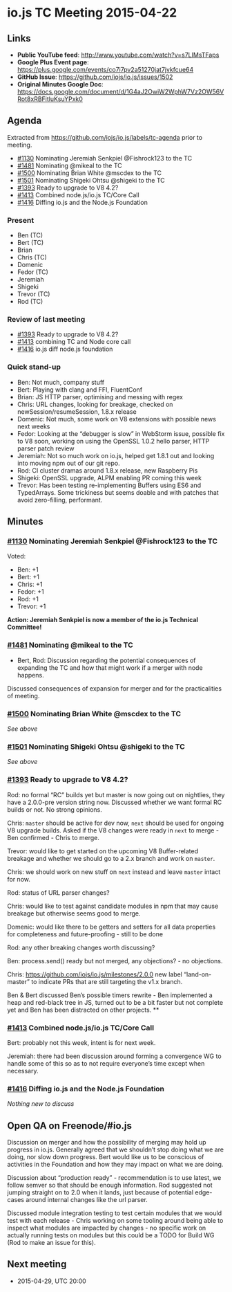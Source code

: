 # io.js TC Meeting 2015-04-22

## Links

* **Public YouTube feed**: http://www.youtube.com/watch?v=s7LIMsTFaps
* **Google Plus Event page**: https://plus.google.com/events/co7i7pv2a51270jat7jvkfcue64
* **GitHub Issue**: https://github.com/iojs/io.js/issues/1502
* **Original Minutes Google Doc**: https://docs.google.com/document/d/1G4aJ2OwiW2WphW7Vz2OW56VRot8xRBFitluKsuYPxk0

## Agenda

Extracted from https://github.com/iojs/io.js/labels/tc-agenda prior to meeting.

* [#1130](https://github.com/iojs/io.js/issues/1130) Nominating Jeremiah Senkpiel @Fishrock123 to the TC
* [#1481](https://github.com/iojs/io.js/issues/1481) Nominating @mikeal to the TC
* [#1500](https://github.com/iojs/io.js/issues/1500) Nominating Brian White @mscdex to the TC
* [#1501](https://github.com/iojs/io.js/issues/1501) Nominating Shigeki Ohtsu @shigeki to the TC
* [#1393](https://github.com/iojs/io.js/issues/1393) Ready to upgrade to V8 4.2?
* [#1413](https://github.com/iojs/io.js/issues/1413) Combined node.js/io.js TC/Core Call
* [#1416](https://github.com/iojs/io.js/issues/1416) Diffing io.js and the Node.js Foundation

### Present

* Ben (TC)
* Bert (TC)
* Brian
* Chris (TC)
* Domenic
* Fedor (TC)
* Jeremiah
* Shigeki
* Trevor (TC)
* Rod (TC)

### Review of last meeting

* [#1393](https://github.com/iojs/io.js/issues/1393) Ready to upgrade to V8 4.2?
* [#1413](https://github.com/iojs/io.js/issues/1413) combining TC and Node core call
* [#1416](https://github.com/iojs/io.js/issues/1416) io.js diff node.js foundation

### Quick stand-up

* Ben: Not much, company stuff
* Bert: Playing with clang and FFI, FluentConf
* Brian: JS HTTP parser, optimising and messing with regex
* Chris: URL changes, looking for breakage, checked on newSession/resumeSession, 1.8.x release
* Domenic: Not much, some work on V8 extensions with possible news next weeks
* Fedor: Looking at the “debugger is slow” in WebStorm issue, possible fix to V8 soon, working on using the OpenSSL 1.0.2 hello parser, HTTP parser patch review
* Jeremiah: Not so much work on io.js, helped get 1.8.1 out and looking into moving npm out of our git repo.
* Rod: CI cluster dramas around 1.8.x release, new Raspberry Pis
* Shigeki: OpenSSL upgrade, ALPM enabling PR coming this week
* Trevor: Has been testing re-implementing Buffers using ES6 and TypedArrays. Some trickiness but seems doable and with patches that avoid zero-filling, performant.

## Minutes

### [#1130](https://github.com/iojs/io.js/issues/1130) Nominating Jeremiah Senkpiel @Fishrock123 to the TC

Voted:

* Ben: +1
* Bert: +1
* Chris: +1
* Fedor: +1
* Rod: +1
* Trevor: +1

**Action: Jeremiah Senkpiel is now a member of the io.js Technical Committee!**

### [#1481](https://github.com/iojs/io.js/issues/1481) Nominating @mikeal to the TC

* Bert, Rod: Discussion regarding the potential consequences of expanding the TC and how that might work if a merger with node happens.

Discussed consequences of expansion for merger and for the practicalities of meeting.

### [#1500](https://github.com/iojs/io.js/issues/1500) Nominating Brian White @mscdex to the TC

_See above_

### [#1501](https://github.com/iojs/io.js/issues/1501) Nominating Shigeki Ohtsu @shigeki to the TC

_See above_

### [#1393](https://github.com/iojs/io.js/issues/1393) Ready to upgrade to V8 4.2?

Rod: no formal “RC” builds yet but master is now going out on nightlies, they have a 2.0.0-pre version string now. Discussed whether we want formal RC builds or not. No strong opinions.

Chris: `master` should be active for dev now, `next` should be used for ongoing V8 upgrade builds. Asked if the V8 changes were ready in `next` to merge - Ben confirmed - Chris to merge.

Trevor: would like to get started on the upcoming V8 Buffer-related breakage and whether we should go to a 2.x branch and work on `master`.

Chris: we should work on new stuff on `next` instead and leave `master` intact for now.

Rod: status of URL parser changes?

Chris: would like to test against candidate modules in npm that may cause breakage but otherwise seems good to merge.

Domenic: would like there to be getters and setters for all data properties for completeness and future-proofing - still to be done

Rod: any other breaking changes worth discussing?

Ben: process.send() ready but not merged, any objections? - no objections.

Chris: https://github.com/iojs/io.js/milestones/2.0.0 new label “land-on-master” to indicate PRs that are still targeting the v1.x branch.

Ben & Bert discussed Ben’s possible timers rewrite - Ben implemented a heap and red-black tree in JS, turned out to be a bit faster but not complete yet and Ben has been distracted on other projects. **

### [#1413](https://github.com/iojs/io.js/issues/1413) Combined node.js/io.js TC/Core Call

Bert: probably not this week, intent is for next week.

Jeremiah: there had been discussion around forming a convergence WG to handle some of this so as to not require everyone’s time except when necessary.

### [#1416](https://github.com/iojs/io.js/issues/1416) Diffing io.js and the Node.js Foundation

_Nothing new to discuss_

## Open QA on Freenode/#io.js

Discussion on merger and how the possibility of merging may hold up progress in io.js. Generally agreed that we shouldn’t stop doing what we are doing, nor slow down progress. Bert would like us to be conscious of activities in the Foundation and how they may impact on what we are doing.

Discussion about “production ready” - recommendation is to use latest, we follow semver so that should be enough information. Rod suggested not jumping straight on to 2.0 when it lands, just because of potential edge-cases around internal changes like the url parser.

Discussed module integration testing to test certain modules that we would test with each release - Chris working on some tooling around being able to inspect what modules are impacted by changes - no specific work on actually running tests on modules but this could be a TODO for Build WG (Rod to make an issue for this).

## Next meeting

* 2015-04-29, UTC 20:00
